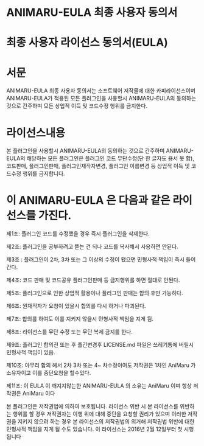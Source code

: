 # ANIMARU-EULA 최종 사용자 동의서
# 최종 사용자 라이선스 동의서(EULA)

# 서문

ANIMARU-EULA 최종 사용자 동의서는 소프트웨어 저작물에 대한 카피라이선스이며 ANIMARU-EULA가 적용된 모든 플러그인을 사용할시 ANIMARU-EULA의 동의하는 것으로 간주하며 모든 상업적 이득 및 코드수정 행위를 금지한다.

# 라이선스내용

본 플러그인을 사용할시 ANIMARU-EULA의 동의하는 것으로 간주하며 ANIMARU-EULA의 해당하는 모든 플러그인은 플러그인 코드 무단수정(단 한 글자도 용서 못 함), 코드판매, 플러그인판매, 플러그인재작자변경, 플러그인 이름변경 등 상업적 이득 및 코드수정 행위를 금지합니다.

# 이 ANIMARU-EULA 은 다음과 같은 라이선스를 가진다.
제1조: 플러그인 코드를 수정했을 경우 즉시 플러그인을 삭제한다.

제2조: 플러그인을 공부하려고 뜯는 건 되나 코드를 복사해서 사용하면 안된다.

제3조 : 플러그인이 2차, 3차 또는 그 이상의 수정이 됐으면 민형사적 책임이 즉시 들어간다.

제4조: 코드 판매 및 코드공유 플러그인판매 등 금지행위를 하면 절대로 안된다.

제5조: 플러그인으로 인한 상업적 활용이나 플러그인 판매는 합의 후만 가능하다.

제6조: 원재작자가 요청이 있을시 합의를 다시 하거나 파괴된다.

제7조: 합의를 하여도 이를 지키지 않을시 민형사적 책임을 지게 됨.

제8조: 라이선스를 무단 수정 또는 무단 복제 금지를 한다.

제9조: 플러그인 합의전 또는 후 플긴변경후 LICENSE.md 파일은 쓰레기통에 버릴시 민형사적 책임이 있음.

제10조: 아무리 합의 헤서 2차 3차 또는 4~ 차수정이여도 저작권은 1차인 AniMaru 가 소유자이고 이를 중단요청을 할수있다.

제11조: 이 EULA 이 깨지지않는한 ANIMARU-EULA 의 소유는 AniMaru 이며 항상 저작권은 AniMaru 이다 

본 플러그인은 저작권법에 의하여 보호됩니다.
라이선스 위반 시
본 라이선스를 위반하는 행위를 할 경우 저작권자는 이행 위에 대해 중단을 요청할 권리가 있으며 이러한 저작권을 지키지 않으려 하는 경우 본 라이선스의 저작권법의 의거해 저작권법 위반에 대한 민형사적 책임을 지게 될 수도 있습니다.
이 라이선스는 2016년 2월 12일부터 첫 시행됩니다
